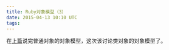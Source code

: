 ```yaml
---
title: Ruby对象模型（3）
date: 2015-04-13 10:10 UTC
tags:
---
```


在[上篇](https://)说完普通对象的对象模型，这次该讨论类对象的对象模型了。
